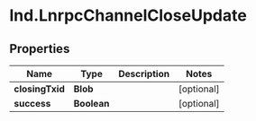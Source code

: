 # lnd.LnrpcChannelCloseUpdate

## Properties

Name | Type | Description | Notes
------------ | ------------- | ------------- | -------------
**closingTxid** | **Blob** |  | [optional] 
**success** | **Boolean** |  | [optional] 


